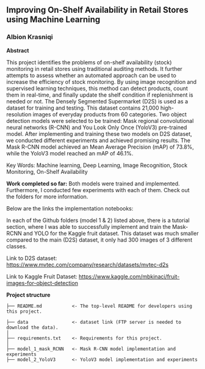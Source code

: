 ## Improving On-Shelf Availability in Retail Stores using Machine Learning

### Albion Krasniqi

**Abstract**

This project identifies the problems of on-shelf availability (stock) monitoring in retail stores using traditional auditing methods. It further attempts to assess whether an automated approach can be used to increase the efficiency of stock monitoring. By using image recognition and supervised learning techniques, this method can detect products, count them in real-time, and finally update the shelf condition if replenishment is needed or not. The Densely Segmented Supermarket (D2S) is used as a dataset for training and testing. This dataset contains 21,000 high-resolution images of everyday products from 60 categories. Two object detection models were selected to be trained: Mask regional convolutional neural networks (R-CNN) and You Look Only Once (YoloV3) pre-trained model. After implementing and training these two models on D2S dataset, we conducted different experiments and achieved promising results. The Mask R-CNN model achieved an Mean Average Precision (mAP) of 73.8%, while the YoloV3 model reached an mAP of 46.1%.

Key Words: Machine learning, Deep Learning, Image Recognition, Stock Monitoring, On-Shelf Availability

**Work completed so far:** 
Both models were trained and implemented. Furthermore, I conducted few experiments with each of them. Check out the folders for more information. 

Below are the links the implementation notebooks: 

In each of the Github folders (model 1 & 2) listed above, there is a tutorial section, where I was able to successfully implement and train the Mask-RCNN and YOLO for the Kaggle fruit dataset. This dataset was much smaller compared to the main (D2S) dataset, it only had 300 images of 3 different classes.  

Link to D2S dataset: https://www.mvtec.com/company/research/datasets/mvtec-d2s

Link to Kaggle Fruit Dataset: https://www.kaggle.com/mbkinaci/fruit-images-for-object-detection


**Project structure**
```
├── README.md           <- The top-level README for developers using this project.

├── data                <- dataset link (FTP server is needed to download the data).
│
├── requirements.txt    <- Requirements for this project.
│
├── model_1_mask_RCNN   <- Mask R-CNN model implementation and experiments
├── model_2_YoloV3      <- YoloV3 model implementation and experiments
```
